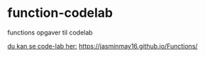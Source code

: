 # function-codelab
functions opgaver til codelab

[du kan se code-lab her:]( https://bo-nicolaisen.github.io/function-codelab/)
https://jasminmay16.github.io/Functions/


